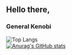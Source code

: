 ## Hello there, 
### General Kenobi
![Top Langs](https://github-readme-stats.vercel.app/api/top-langs/?username=eko2okna&layout=compact&theme=dracula)<br>
[![Anurag's GitHub stats](https://github-readme-stats.vercel.app/api?username=eko2okna&theme=dracula)](https://github.com/anuraghazra/github-readme-stats)
<!--
**eko2okna/eko2okna** is a ✨ _special_ ✨ repository because its `README.md` (this file) appears on your GitHub profile.

Here are some ideas to get you started:

- 🔭 I’m currently working on ...
- 🌱 I’m currently learning ...
- 👯 I’m looking to collaborate on ...
- 🤔 I’m looking for help with ...
- 💬 Ask me about ...
- 📫 How to reach me: ...
- 😄 Pronouns: ...
- ⚡ Fun fact: ...
-->
